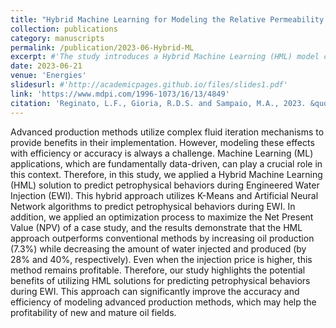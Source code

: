 ```yaml
---
title: "Hybrid Machine Learning for Modeling the Relative Permeability Changes in Carbonate Reservoirs under Engineered Water Injection "
collection: publications
category: manuscripts
permalink: /publication/2023-06-Hybrid-ML
excerpt: #'The study introduces a Hybrid Machine Learning (HML) model combining K-Means clustering and Artificial Neural Networks to predict petrophysical behaviors during Engineered Water Injection (EWI) in carbonate reservoirs. This approach enhances oil production by 7.3% and reduces water injection and production by 28% and 40%, respectively, outperforming traditional methods.'
date: 2023-06-21
venue: 'Energies'
slidesurl: #'http://academicpages.github.io/files/slides1.pdf'
link: 'https://www.mdpi.com/1996-1073/16/13/4849'
citation: 'Reginato, L.F., Gioria, R.D.S. and Sampaio, M.A., 2023. &quot;Hybrid Machine Learning for Modeling the Relative Permeability Changes in Carbonate Reservoirs under Engineered Water Injection.&quot; <i>Energies<i>, 16(13), p.4849.'
---
```


Advanced production methods utilize complex fluid iteration mechanisms to provide benefits in their implementation. However, modeling these effects with efficiency or accuracy is always a challenge. Machine Learning (ML) applications, which are fundamentally data-driven, can play a crucial role in this context. Therefore, in this study, we applied a Hybrid Machine Learning (HML) solution to predict petrophysical behaviors during Engineered Water Injection (EWI). This hybrid approach utilizes K-Means and Artificial Neural Network algorithms to predict petrophysical behaviors during EWI. In addition, we applied an optimization process to maximize the Net Present Value (NPV) of a case study, and the results demonstrate that the HML approach outperforms conventional methods by increasing oil production (7.3%) while decreasing the amount of water injected and produced (by 28% and 40%, respectively). Even when the injection price is higher, this method remains profitable. Therefore, our study highlights the potential benefits of utilizing HML solutions for predicting petrophysical behaviors during EWI. This approach can significantly improve the accuracy and efficiency of modeling advanced production methods, which may help the profitability of new and mature oil fields.